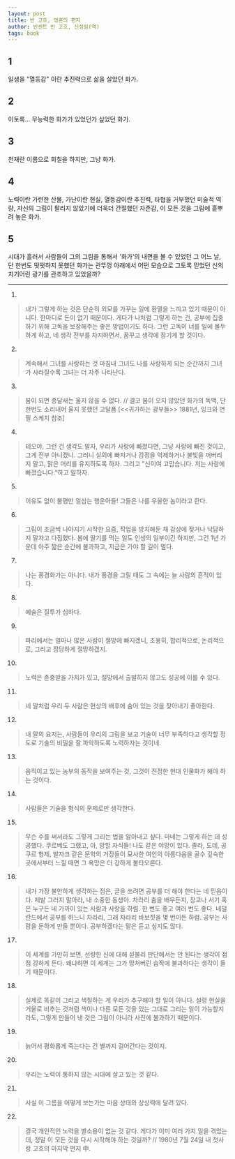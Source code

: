 ```yaml
---
layout: post
title: 반 고흐, 영혼의 편지
author: 빈센트 반 고흐, 신성림(역)
tags: book
---
```


## 1
일생을 "열등감" 이란 추진력으로 삶을 살았던 화가.

## 2 
이토록... 무능력한 화가가 있었던가 싶었던 화가.

## 3
천재란 이름으로 회칠을 하지만, 그냥 화가.

## 4
노력이란 가련한 산물, 가난이란 현실, 열등감이란 추진력, 타협을 거부했던 미술적 역량, 자신의 그림이 팔리지 않았기에 더욱더 간절했던 자존감, 이 모든 것을 그림에 흩뿌려 놓은 화가.

## 5
시대가 흘러서 사람들이 그의 그림을 통해서 '화가'의 내면을 볼 수 있었던 그 어느 날, 단 한번도 떳떳하지 못했던 화가는 관뚜껑 아래에서 어떤 모습으로 그토록 믿었던 신의 치기어린 광기를 관조하고 있었을까?

----

1. 
> 내가 그렇게 하는 것은 단순히 외모를 가꾸는 일에 환멸을 느끼고 있기 때문이 아니다. 한마디로 돈이 없기 때문이다. 게다가 나처럼 그렇게 하는 건, 공부에 집중하기 위해 고독을 보장해주는 좋은 방법이기도 하다. 그런 고독이 너를 일에 몰두하게 하고, 네 생각 전부를 차지하면서, 꿈꾸고 생각에 잠기게 할 것이다.

2. 
> 계속해서 그녀를 사랑하는 것 마침내 그녀도 나를 사랑하게 되는 순간까지 그녀가 사라질수록 그녀는 더 자주 나타난다.

3. 
> 봄이 되면 종달새는 울지 않을 수 없다. // 결코 봄이 오지 않았던 화가의 독백, 단 한번도 소리내어 울지 못했던 고달픔 [<<귀가하는 광부들>> 1881년, 잉크와 연필 스케치 참조]

4. 
> 테오야, 그런 건 생각도 말자, 우리가 사랑에 빠졌다면, 그냥 사랑에 빠진 것이고, 그게 전부 아니겠니. 그러니 실의에 빠지거나 감정을 억제하거나 불빛을 꺼버리지 말고, 맑은 머리를 유지하도록 하자. 그리고  "신이여 고맙습니다. 저는 사랑에 빠졌습니다."하고 말하자.

5. 
> 이유도 없이 불평만 일삼는 행운아들! 그들은 나를 우울한 놈이라고 한다.

6. 
> 그림이 조금씩 나아지기 시작한 요즘, 작업을 방치해둔 채 감상에 젖거나 낙담하지 말자고 다짐했다. 봄에 딸기를 먹는 일도 인생의 일부이긴 하지만, 그건 1년 가운데 아주 짧은 순간에 불과하고, 지금은 가야 할 길이 멀다.

7. 
> 나는 풍경화가는 아니다. 내가 풍경을 그릴 때도 그 속에는 늘 사람의 흔적이 있다.

8. 
> 예술은 질투가 심하다.

9. 
> 파리에서는 얼마나 많은 사람이 절망에 빠지겠니, 조용히, 합리적으로, 논리적으로, 그리고 정당하게 절망하겠지.

10. 
> 노력은 존중받을 가치가 있고, 절망에서 출발하지 않고도 성공에 이를 수 있다.

11. 
> 네 말처럼 우리 두 사람은 현상의 배후에 숨어 있는 것을 찾아내기 좋아한다.

12. 
> 내 말의 요지는, 사람들이 우리의 그림을 보고 기술이 너무 부족하다고 생각할 정도로 기술의 비밀을 잘 파악하도록 노력하자는 것이네.

13. 
> 움직이고 있는 농부의 동작을 보여주는 것, 그것이 진정한 현대 인물화가 해야 하는 것이다.

14. 
> 사람들은 기술을 형식의 문제로만 생각한다.

15. 
> 무슨 수를 써서라도 그렇게 그리는 법을 알아내고 싶다. 마네는 그렇게 하는 데 성공했다. 쿠르베도 그랬고, 아, 망할 자식들! 나도 같은 야망이 있다. 졸라, 도데, 공쿠르 형제, 발자크 같은 문학의 거장들이 묘사한 여인의 아름다움을 골수 깊숙한 곳에서부터 느낄 때면 그 욕망은 더 강하게 불타오른다.

16. 
> 내가 가장 불안하게 생각하는 점은, 글을 쓰려면 공부를 더 해야 한다는 네 믿음이다. 제발 그러지 말아라, 내 소중한 동생아. 차라리 춤을 배우든지, 장교나 서기 혹은 누구든 네 가까이 있는 사람과 사랑을 하렴. 한 번도 좋고 여러 번도 좋다. 네덜란드에서 공부를 하느니 차라리, 그래 차라리 바보짓을 몇 번이든 하렴. 공부는 사람을 둔하게 만들 뿐이다. 공부하겠다는 말은 듣고 싶지도 않다.

17. 
> 이 세계를 가만히 보면, 선량한 신에 대해 섣불리 판단해서는 안 된다는 생각이 점점 강하게 든다. 왜냐하면 이 세계는 그가 망쳐버린 습작에 불과하다는 생각이 들기 때문이다.

18. 
> 실제로 똑같이 그리고 색칠하는 게 우리가 추구해야 할 일이 아니다. 설령 현실을 거울로 비추는 것처럼 색이나 다른 모든 것을 있는 그대로 그리는 일이 가능할지라도, 그렇게 만들어 낸 것은 그림이 아니라 사진에 불과하기 때문이다.

19. 
> 늙어서 평화롭게 죽는다는 건 별까지 걸어간다는 것이지.
 
20. 
> 우리는 노력이 통하지 않는 시대에 살고 있는 것 같다.
 
21. 
> 사실 이 그름을 어떻게 보는가는 마음 상태와 상상력에 달려 있다.

22. 
> 결국 개인적인 노력을 별소용이 없는 것 같다. 게다가 이미 여러 가지 일을 겪었는데, 정말 이 모든 것을 다시 시작해야 하는 것일까? // 1980년 7월 24일 내 첫사랑 고흐의 마지막 편지 中.